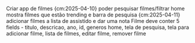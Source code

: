 
Criar app de filmes {cm:2025-04-10}
poder pesquisar filmes/filtrar
home mostra filmes que estão trending e barra de pesquisa {cm:2025-04-11}
adicionar filmes a lista de assistido e dar uma nota
Filme deve conter 5 fields - titulo, descricao, ano, id, generos
home, tela de pesquisa, tela para adicionar filme, lista de filmes, editar filme, remover filme
